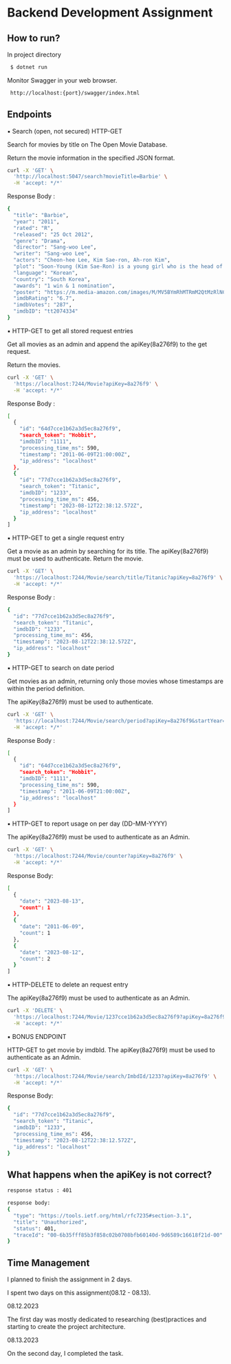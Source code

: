 ﻿# Backend Development Assignment

## How to run?

In project directory
```bash
 $ dotnet run
```

Monitor Swagger in your web browser.

```bash
 http://localhost:{port}/swagger/index.html
```


## Endpoints

▪ Search (open, not secured) HTTP-GET

Search for movies by title on The Open Movie Database.

Return the movie information in the specified JSON format.
```bash
curl -X 'GET' \
  'http://localhost:5047/search?movieTitle=Barbie' \
  -H 'accept: */*'
```
Response Body :

```bash
{
  "title": "Barbie",
  "year": "2011",
  "rated": "R",
  "released": "25 Oct 2012",
  "genre": "Drama",
  "director": "Sang-woo Lee",
  "writer": "Sang-woo Lee",
  "actors": "Cheon-hee Lee, Kim Sae-ron, Ah-ron Kim",
  "plot": "Soon-Young (Kim Sae-Ron) is a young girl who is the head of her family. She lives with her mentally handicapped father (Jo Yong-Suk), unscrupulous uncle (Lee Chun-Hee) and younger sister Soon-Ja (Kim Ah-Ron) who is always ill. Younger sister Soon-Ja plays with her Barbie doll everyday and dreams of one day living in the United States. Meanwhile, Mang-Taek comes into contact with an American man interested in adopting a healthy Korean girl. Mang-Taek arranges a deal for the American man to adopt Soon-Young. When her younger sister Soon-Ja hears of the adoption, she becomes jealous and asks to take the place of her older sister. When the American man and his young daughter arrive to take Soon-Young, the uncle, Soong-Young and Soon-Ja must decide who is to go. The American father has an ulterior motive for the adoption....",
  "language": "Korean",
  "country": "South Korea",
  "awards": "1 win & 1 nomination",
  "poster": "https://m.media-amazon.com/images/M/MV5BYmRhMTRmM2QtMzRlNC00MzJjLTljMzYtNmY0MzMzZmZlMmE0XkEyXkFqcGdeQXVyMjAzMjcxNTE@._V1_SX300.jpg",
  "imdbRating": "6.7",
  "imdbVotes": "287",
  "imdbID": "tt2074334"
}
```

▪ HTTP-GET to get all stored request entries

Get all movies as an admin and append the apiKey(8a276f9) to the get request.

Return the movies.
``` bash
curl -X 'GET' \
  'https://localhost:7244/Movie?apiKey=8a276f9' \
  -H 'accept: */*'
```
Response Body :
``` bash
[
  {
    "id": "64d7cce1b62a3d5ec8a276f9",
    "search_token": "Hobbit",
    "imdbID": "1111",
    "processing_time_ms": 590,
    "timestamp": "2011-06-09T21:00:00Z",
    "ip_address": "localhost"
  },
  {
    "id": "77d7cce1b62a3d5ec8a276f9",
    "search_token": "Titanic",
    "imdbID": "1233",
    "processing_time_ms": 456,
    "timestamp": "2023-08-12T22:38:12.572Z",
    "ip_address": "localhost"
  }
]
```

▪ HTTP-GET to get a single request entry

Get a movie as an admin by searching for its title. The apiKey(8a276f9) must be used to authenticate. Return the movie.

``` bash
curl -X 'GET' \
  'https://localhost:7244/Movie/search/title/Titanic?apiKey=8a276f9' \
  -H 'accept: */*'
```
Response Body :
``` bash
{
  "id": "77d7cce1b62a3d5ec8a276f9",
  "search_token": "Titanic",
  "imdbID": "1233",
  "processing_time_ms": 456,
  "timestamp": "2023-08-12T22:38:12.572Z",
  "ip_address": "localhost"
}
```
▪ HTTP-GET to search on date period

Get movies as an admin, returning only those movies whose timestamps are within the period definition.

The apiKey(8a276f9) must be used to authenticate.

``` bash
curl -X 'GET' \
  'https://localhost:7244/Movie/search/period?apiKey=8a276f9&startYear=2005&startMonth=03&startDay=10&endYear=2015&endMonth=04&endDay=08' \
  -H 'accept: */*'
```

Response Body : 
``` bash
[
  {
    "id": "64d7cce1b62a3d5ec8a276f9",
    "search_token": "Hobbit",
    "imdbID": "1111",
    "processing_time_ms": 590,
    "timestamp": "2011-06-09T21:00:00Z",
    "ip_address": "localhost"
  }
]
```
▪ HTTP-GET to report usage on per day (DD-MM-YYYY)

The apiKey(8a276f9) must be used to authenticate as an Admin.

``` bash
curl -X 'GET' \
  'https://localhost:7244/Movie/counter?apiKey=8a276f9' \
  -H 'accept: */*'
```
Response Body:

``` bash
[
  {
    "date": "2023-08-13",
    "count": 1
  },
  {
    "date": "2011-06-09",
    "count": 1
  },
  {
    "date": "2023-08-12",
    "count": 2
  }
]
```
▪ HTTP-DELETE to delete an request entry

The apiKey(8a276f9) must be used to authenticate as an Admin.

``` bash
curl -X 'DELETE' \
  'https://localhost:7244/Movie/1237cce1b62a3d5ec8a276f9?apiKey=8a276f9' \
  -H 'accept: */*'
```

▪ BONUS ENDPOINT 

HTTP-GET to get movie by imdbId.
The apiKey(8a276f9) must be used to authenticate as an Admin.

``` bash
curl -X 'GET' \
  'https://localhost:7244/Movie/search/ImbdId/1233?apiKey=8a276f9' \
  -H 'accept: */*'
``` 
Response Body:
``` bash
{
  "id": "77d7cce1b62a3d5ec8a276f9",
  "search_token": "Titanic",
  "imdbID": "1233",
  "processing_time_ms": 456,
  "timestamp": "2023-08-12T22:38:12.572Z",
  "ip_address": "localhost"
}
``` 

## What happens when the apiKey is not correct?
``` bash
response status : 401

response body:
{
  "type": "https://tools.ietf.org/html/rfc7235#section-3.1",
  "title": "Unauthorized",
  "status": 401,
  "traceId": "00-6b35fff85b3f858c02b0708bfb60140d-9d6589c16618f21d-00"
}
``` 

## Time Management

I planned to finish the assignment in 2 days.

I spent two days on this assignment(08.12 - 08.13).

08.12.2023

The first day was mostly dedicated to researching (best)practices and starting to create the project architecture. 


08.13.2023

On the second day, I completed the task.
